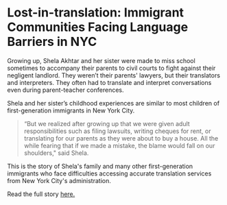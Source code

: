 # Lost-in-translation: Immigrant Communities Facing Language Barriers in NYC

Growing up, Shela Akhtar and her sister were made to miss school sometimes to accompany their parents to civil courts to fight against their negligent landlord. They weren’t their parents' lawyers, but their translators and interpreters. They often had to translate and interpret conversations even during parent-teacher conferences.

Shela and her sister’s childhood experiences are similar to most children of first-generation immigrants in New York City. 

> “But we realized after growing up that we were given adult responsibilities such as filing lawsuits, writing cheques for rent, or translating for our parents as they were about to buy a house. All the while fearing that if we made a mistake, the blame would fall on our shoulders," said Shela. 

This is the story of Shela's family and many other first-generation immigrants who face difficulties accessing accurate translation services from New York City's administration. 

Read the full story [here.](file:///Users/mrinalininayak/dataProjects/Lost-in-translation/index.html)
